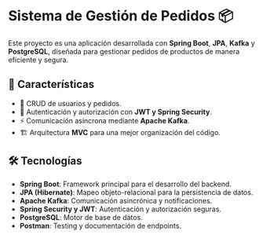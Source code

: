 # Sistema de Gestión de Pedidos 📦  

Este proyecto es una aplicación desarrollada con **Spring Boot**, **JPA**, **Kafka** y **PostgreSQL**, diseñada para gestionar pedidos de productos de manera eficiente y segura.  

## 🚀 Características  
- 📌 CRUD de usuarios y pedidos.  
- 🔐 Autenticación y autorización con **JWT y Spring Security**.  
- ⚡ Comunicación asíncrona mediante **Apache Kafka**.  
- 🏗️ Arquitectura **MVC** para una mejor organización del código.  

## 🛠️ Tecnologías  
-	**Spring Boot**: Framework principal para el desarrollo del backend.
-	**JPA (Hibernate)**: Mapeo objeto-relacional para la persistencia de datos.
-	**Apache Kafka**: Comunicación asincrónica y notificaciones.
-	**Spring Security y JWT**: Autenticación y autorización seguras.
-	**PostgreSQL**: Motor de base de datos.
-	**Postman**: Testing y documentación de endpoints.

